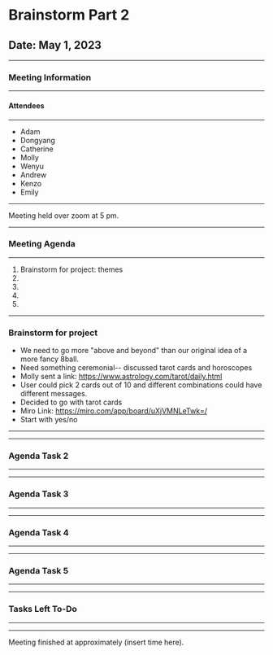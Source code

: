 # Brainstorm Part 2
## Date: May 1, 2023
___
### Meeting Information
____
#### Attendees
___
- Adam 
- Dongyang
- Catherine
- Molly 
- Wenyu
- Andrew
- Kenzo
- Emily

___
Meeting held over zoom at 5 pm. 
___
### Meeting Agenda
___
1) Brainstorm for project: themes
2) 
3) 
4)
5)
____
### Brainstorm for project
- We need to go more "above and beyond" than our original idea of a more fancy 8ball.
- Need something ceremonial-- discussed tarot cards and horoscopes
- Molly sent a link: https://www.astrology.com/tarot/daily.html
- User could pick 2 cards out of 10 and different combinations could have different messages.
- Decided to go with tarot cards
- Miro Link: https://miro.com/app/board/uXjVMNLeTwk=/
- Start with yes/no 
____

____
### Agenda Task 2
___

____
### Agenda Task 3
____

____
### Agenda Task 4
____

____
### Agenda Task 5
___



____
### Tasks Left To-Do
____


---
Meeting finished at approximately (insert time here). 
